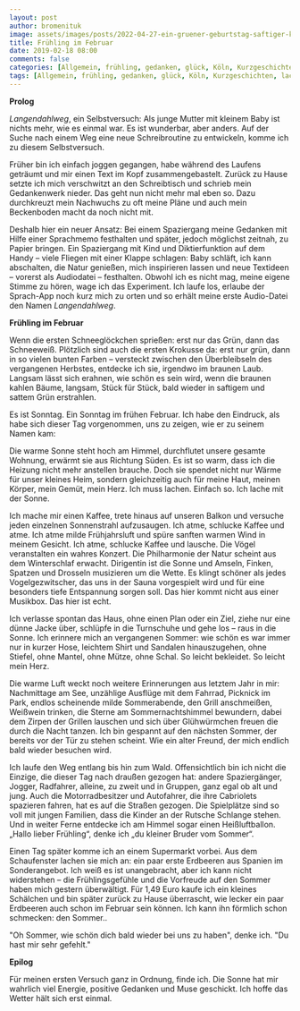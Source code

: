 ```yaml
---
layout: post
author: bromenituk
image: assets/images/posts/2022-04-27-ein-gruener-geburtstag-saftiger-karottenkuchen.png
title: Frühling im Februar
date: 2019-02-18 08:00
comments: false
categories: [Allgemein, frühling, gedanken, glück, Köln, Kurzgeschichten, lachen, natur, selbstversuch, Sommer, Sonne]
tags: [Allgemein, frühling, gedanken, glück, Köln, Kurzgeschichten, lachen, natur, selbstversuch, Sommer, Sonne]
---
```

<strong>Prolog</strong>

<em>Langendahlweg</em>, ein Selbstversuch: Als junge Mutter mit kleinem Baby ist nichts mehr, wie es einmal war. Es ist wunderbar, aber anders. Auf der Suche nach einem Weg eine neue Schreibroutine zu entwickeln, komme ich zu diesem Selbstversuch.

Früher bin ich einfach joggen gegangen, habe während des Laufens geträumt und mir einen Text im Kopf zusammengebastelt. Zurück zu Hause setzte ich mich verschwitzt an den Schreibtisch und schrieb mein Gedankenwerk nieder. Das geht nun nicht mehr mal eben so. Dazu durchkreuzt mein Nachwuchs zu oft meine Pläne und auch mein Beckenboden macht da noch nicht mit.

Deshalb hier ein neuer Ansatz: Bei einem Spaziergang meine Gedanken mit Hilfe einer Sprachmemo festhalten und später, jedoch möglichst zeitnah, zu Papier bringen. Ein Spaziergang mit Kind und Diktierfunktion auf dem Handy – viele Fliegen mit einer Klappe schlagen: Baby schläft, ich kann abschalten, die Natur genießen, mich inspirieren lassen und neue Textideen – vorerst als Audiodatei – festhalten. Obwohl ich es nicht mag, meine eigene Stimme zu hören, wage ich das Experiment. Ich laufe los, erlaube der Sprach-App noch kurz mich zu orten und so erhält meine erste Audio-Datei den Namen <em>Langendahlweg</em>.

<strong>Frühling im Februar</strong>

Wenn die ersten Schneeglöckchen sprießen: erst nur das Grün, dann das Schneeweiß. Plötzlich sind auch die ersten Krokusse da: erst nur grün, dann in so vielen bunten Farben – versteckt zwischen den Überbleibseln des vergangenen Herbstes, entdecke ich sie, irgendwo im braunen Laub. Langsam lässt sich erahnen, wie schön es sein wird, wenn die braunen kahlen Bäume, langsam, Stück für Stück, bald wieder in saftigem und sattem Grün erstrahlen.

Es ist Sonntag. Ein Sonntag im frühen Februar. Ich habe den Eindruck, als habe sich dieser Tag vorgenommen, uns zu zeigen, wie er zu seinem Namen kam:

Die warme Sonne steht hoch am Himmel, durchflutet unsere gesamte Wohnung, erwärmt sie aus Richtung Süden. Es ist so warm, dass ich die Heizung nicht mehr anstellen brauche. Doch sie spendet nicht nur Wärme für unser kleines Heim, sondern gleichzeitig auch für meine Haut, meinen Körper, mein Gemüt, mein Herz. Ich muss lachen. Einfach so. Ich lache mit der Sonne.

Ich mache mir einen Kaffee, trete hinaus auf unseren Balkon und versuche jeden einzelnen Sonnenstrahl aufzusaugen. Ich atme, schlucke Kaffee und atme. Ich atme milde Frühjahrsluft und spüre sanften warmen Wind in meinem Gesicht. Ich atme, schlucke Kaffee und lausche. Die Vögel veranstalten ein wahres Konzert. Die Philharmonie der Natur scheint aus dem Winterschlaf erwacht. Dirigentin ist die Sonne und Amseln, Finken, Spatzen und Drosseln musizieren um die Wette. Es klingt schöner als jedes Vogelgezwitscher, das uns in der Sauna vorgespielt wird und für eine besonders tiefe Entspannung sorgen soll. Das hier kommt nicht aus einer Musikbox. Das hier ist echt.

Ich verlasse spontan das Haus, ohne einen Plan oder ein Ziel, ziehe nur eine dünne Jacke über, schlüpfe in die Turnschuhe und gehe los – raus in die Sonne. Ich erinnere mich an vergangenen Sommer: wie schön es war immer nur in kurzer Hose, leichtem Shirt und Sandalen hinauszugehen, ohne Stiefel, ohne Mantel, ohne Mütze, ohne Schal. So leicht bekleidet. So leicht mein Herz.

Die warme Luft weckt noch weitere Erinnerungen aus letztem Jahr in mir: Nachmittage am See, unzählige Ausflüge mit dem Fahrrad, Picknick im Park, endlos scheinende milde Sommerabende, den Grill anschmeißen, Weißwein trinken, die Sterne am Sommernachtshimmel bewundern, dabei dem Zirpen der Grillen lauschen und sich über Glühwürmchen freuen die durch die Nacht tanzen. Ich bin gespannt auf den nächsten Sommer, der bereits vor der Tür zu stehen scheint. Wie ein alter Freund, der mich endlich bald wieder besuchen wird.

Ich laufe den Weg entlang bis hin zum Wald. Offensichtlich bin ich nicht die Einzige, die dieser Tag nach draußen gezogen hat: andere Spaziergänger, Jogger, Radfahrer, alleine, zu zweit und in Gruppen, ganz egal ob alt und jung. Auch die Motorradbesitzer und Autofahrer, die ihre Cabriolets spazieren fahren, hat es auf die Straßen gezogen. Die Spielplätze sind so voll mit jungen Familien, dass die Kinder an der Rutsche Schlange stehen. Und in weiter Ferne entdecke ich am Himmel sogar einen Heißluftballon. „Hallo lieber Frühling“, denke ich „du kleiner Bruder vom Sommer“.

Einen Tag später komme ich an einem Supermarkt vorbei. Aus dem Schaufenster lachen sie mich an: ein paar erste Erdbeeren aus Spanien im Sonderangebot. Ich weiß es ist unangebracht, aber ich kann nicht widerstehen – die Frühlingsgefühle und die Vorfreude auf den Sommer haben mich gestern überwältigt. Für 1,49 Euro kaufe ich ein kleines Schälchen und bin später zurück zu Hause überrascht, wie lecker ein paar Erdbeeren auch schon im Februar sein können. Ich kann ihn förmlich schon schmecken: den Sommer..

"Oh Sommer, wie schön dich bald wieder bei uns zu haben", denke ich. "Du hast mir sehr gefehlt."

<strong>Epilog</strong>

Für meinen ersten Versuch ganz in Ordnung, finde ich. Die Sonne hat mir wahrlich viel Energie, positive Gedanken und Muse geschickt. Ich hoffe das Wetter hält sich erst einmal.
